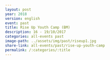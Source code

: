 ```yaml
---
layout: post
year: 2018
version: english
event: past
title: Rise Up Youth Camp (BM)
description: 16 - 19/10/2017
categories: all-events past
image-path: ../assets/img/past/riseup1.jpg
share-link: all-events/past/rise-up-youth-camp
permalink: /:categories/:title
---
```


